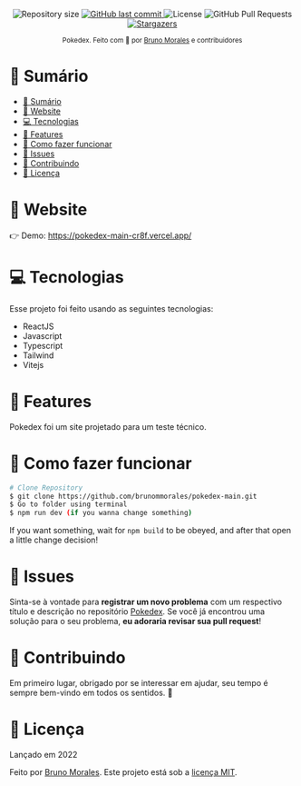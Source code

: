 <!-- <p align="center">
   <img src="https://raw.githubusercontent.com/brunommorales/pokedex-main/main/public/Logo.png" width="500"/>
</p> -->

<p align="center">
  <img alt="Repository size" src="https://img.shields.io/github/repo-size/brunommorales/pokedex-main?color=5965e0">

  <a href="https://github.com/brunommorales/organo/commits/master">
    <img alt="GitHub last commit" src="https://img.shields.io/github/last-commit/brunommorales/pokedex-main?color=5965e0">
  </a>
  <img alt="License" src="https://img.shields.io/badge/license-MIT-5965e0">
  <img alt="GitHub Pull Requests" src="https://img.shields.io/github/issues-pr/brunommorales/pokedex-main?color=5965e0" />
  <a href="https://github.com/brunommorales/pokedex-main/stargazers">
    <img alt="Stargazers" src="https://img.shields.io/github/stars/brunommorales/pokedex-main?color=5965e0&logo=github">
  </a>
</p>

<div align="center">
  <sub>Pokedex. Feito com 💜 por
    <a href="https://github.com/brunommorales">Bruno Morales</a> e
      contribuidores
    </a>
  </sub>
</div>

# 📌 Sumário

- [📌 Sumário](#-sumário)
- [👀 Website](#-website)
- [💻 Tecnologias](#-tecnologias)
- [🚀 Features](#-features)
- [🚧 Como fazer funcionar](#-como-fazer-funcionar)
- [🐛 Issues](#-issues)
- [🎉 Contribuindo](#-contribuindo)
- [📕 Licença](#-licença)

# 👀 Website

👉  Demo: https://pokedex-main-cr8f.vercel.app/

# 💻 Tecnologias

Esse projeto foi feito usando as seguintes tecnologias:

* ReactJS
* Javascript
* Typescript
* Tailwind
* Vitejs

# 🚀 Features

Pokedex foi um site projetado para um teste técnico.

# 🚧 Como fazer funcionar

```bash
# Clone Repository
$ git clone https://github.com/brunommorales/pokedex-main.git
$ Go to folder using terminal
$ npm run dev (if you wanna change something)
```

If you want something, wait for `npm build` to be obeyed, and after that open a little change decision!

# 🐛 Issues

Sinta-se à vontade para **registrar um novo problema** com um respectivo título e descrição no repositório [Pokedex](https://github.com/brunommorales/pokedex-main/issues). Se você já encontrou uma solução para o seu problema, **eu adoraria revisar sua pull request**!

# 🎉 Contribuindo

Em primeiro lugar, obrigado por se interessar em ajudar, seu tempo é sempre bem-vindo em todos os sentidos. :100:


# 📕 Licença

Lançado em 2022

Feito por [Bruno Morales](https://github.com/brunommorales).
Este projeto está sob a [licença MIT](./LICENSE).
